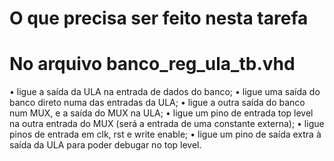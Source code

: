 # O que precisa ser feito nesta tarefa

# No arquivo banco_reg_ula_tb.vhd

• ligue a saída da ULA na entrada de dados do banco;
• ligue uma saída do banco direto numa das entradas da ULA;
• ligue a outra saída do banco num MUX, e a saída do MUX na ULA;
• ligue um pino de entrada top level na outra entrada do MUX (será a entrada de uma
constante externa);
• ligue pinos de entrada em clk, rst e write enable;
• ligue um pino de saída extra à saída da ULA para poder debugar no top level.